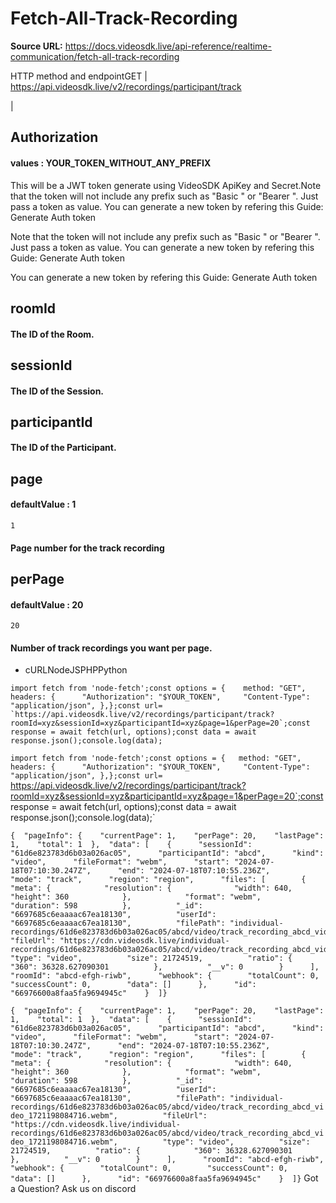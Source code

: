 # Fetch-All-Track-Recording

**Source URL:** https://docs.videosdk.live/api-reference/realtime-communication/fetch-all-track-recording

HTTP method and endpointGET | https://api.videosdk.live/v2/recordings/participant/track

|

## Authorization

#### values  :    YOUR_TOKEN_WITHOUT_ANY_PREFIX

This will be a JWT token generate using VideoSDK ApiKey and Secret.Note that the token will not include any prefix such as "Basic " or "Bearer ". Just pass a token as value. You can generate a new token by refering this Guide: Generate Auth token

Note that the token will not include any prefix such as "Basic " or "Bearer ". Just pass a token as value. You can generate a new token by refering this Guide: Generate Auth token

You can generate a new token by refering this Guide: Generate Auth token

## roomId

#### The ID of the Room.

## sessionId

#### The ID of the Session.

## participantId

#### The ID of the Participant.

## page

#### defaultValue  :    1

`1`
#### Page number for the track recording

## perPage

#### defaultValue  :    20

`20`
#### Number of track recordings you want per page.

- cURLNodeJSPHPPython

```
import fetch from 'node-fetch';const options = {	method: "GET",	headers: {		"Authorization": "$YOUR_TOKEN",		"Content-Type": "application/json",	},};const url= `https://api.videosdk.live/v2/recordings/participant/track?roomId=xyz&sessionId=xyz&participantId=xyz&page=1&perPage=20`;const response = await fetch(url, options);const data = await response.json();console.log(data);
```

`import fetch from 'node-fetch';const options = {	method: "GET",	headers: {		"Authorization": "$YOUR_TOKEN",		"Content-Type": "application/json",	},};const url= `https://api.videosdk.live/v2/recordings/participant/track?roomId=xyz&sessionId=xyz&participantId=xyz&page=1&perPage=20`;const response = await fetch(url, options);const data = await response.json();console.log(data);`
```
{  "pageInfo": {    "currentPage": 1,    "perPage": 20,    "lastPage": 1,    "total": 1  },  "data": [    {      "sessionId": "61d6e823783d6b03a026ac05",      "participantId": "abcd",      "kind": "video",      "fileFormat": "webm",      "start": "2024-07-18T07:10:30.247Z",      "end": "2024-07-18T07:10:55.236Z",      "mode": "track",      "region": "region",      "files": [        {          "meta": {            "resolution": {              "width": 640,              "height": 360            },            "format": "webm",            "duration": 598          },          "_id": "6697685c6eaaaac67ea18130",          "userId": "6697685c6eaaaac67ea18130",          "filePath": "individual-recordings/61d6e823783d6b03a026ac05/abcd/video/track_recording_abcd_video_1721198084716.webm",          "fileUrl": "https://cdn.videosdk.live/individual-recordings/61d6e823783d6b03a026ac05/abcd/video/track_recording_abcd_video_1721198084716.webm",          "type": "video",          "size": 21724519,          "ratio": {            "360": 36328.627090301          },          "__v": 0        }      ],      "roomId": "abcd-efgh-riwb",      "webhook": {        "totalCount": 0,        "successCount": 0,        "data": []      },      "id": "66976600a8faa5fa9694945c"    }  ]}
```

`{  "pageInfo": {    "currentPage": 1,    "perPage": 20,    "lastPage": 1,    "total": 1  },  "data": [    {      "sessionId": "61d6e823783d6b03a026ac05",      "participantId": "abcd",      "kind": "video",      "fileFormat": "webm",      "start": "2024-07-18T07:10:30.247Z",      "end": "2024-07-18T07:10:55.236Z",      "mode": "track",      "region": "region",      "files": [        {          "meta": {            "resolution": {              "width": 640,              "height": 360            },            "format": "webm",            "duration": 598          },          "_id": "6697685c6eaaaac67ea18130",          "userId": "6697685c6eaaaac67ea18130",          "filePath": "individual-recordings/61d6e823783d6b03a026ac05/abcd/video/track_recording_abcd_video_1721198084716.webm",          "fileUrl": "https://cdn.videosdk.live/individual-recordings/61d6e823783d6b03a026ac05/abcd/video/track_recording_abcd_video_1721198084716.webm",          "type": "video",          "size": 21724519,          "ratio": {            "360": 36328.627090301          },          "__v": 0        }      ],      "roomId": "abcd-efgh-riwb",      "webhook": {        "totalCount": 0,        "successCount": 0,        "data": []      },      "id": "66976600a8faa5fa9694945c"    }  ]}`
Got a Question? Ask us on discord
